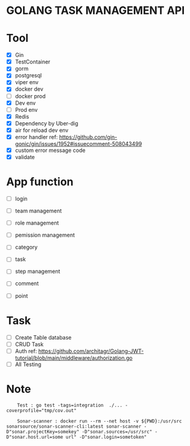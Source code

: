 # GOLANG TASK MANAGEMENT API

# Tool
- [x] Gin
- [x] TestContainer
- [x] gorm
- [x] postgresql
- [x] viper env
- [x] docker dev
- [ ] docker prod
- [x] Dev env
- [ ] Prod env
- [x] Redis
- [x] Dependency by Uber-dig
- [x] air for reload dev env
- [x] error handler ref: https://github.com/gin-gonic/gin/issues/1952#issuecomment-508043499
- [x] custom error message code
- [x] validate

# App function
- [ ] login
- [ ] team management
- [ ] role management
- [ ] pemission management
- [ ] category
- [ ] task
- [ ] step management
- [ ] comment
- [ ] point 

  
# Task

- [ ] Create Table database
- [ ] CRUD Task
- [ ] Auth ref: https://github.com/architagr/Golang-JWT-tutorial/blob/main/middleware/authorization.go
- [ ] All Testing

# Note
```
    Test : go test -tags=integration  ./... -coverprofile="tmp/cov.out"

    Sonar-scanner : docker run --rm --net host -v ${PWD}:/usr/src sonarsource/sonar-scanner-cli:latest sonar-scanner -D"sonar.projectKey=somekey" -D"sonar.sources=/usr/src" -D"sonar.host.url=some url" -D"sonar.login=sometoken"

```
